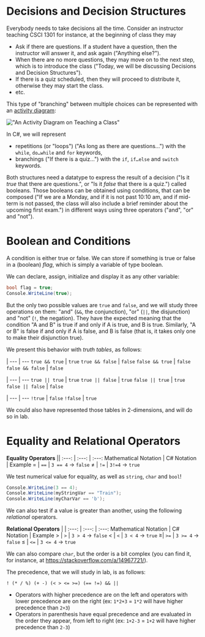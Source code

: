 # Decisions and Decision Structures

Everybody needs to take decisions all the time.
Consider an instructor teaching CSCI 1301 for instance, at the beginning of class they may

- Ask if there are questions. If a student have a question, then the instructor will answer it, and ask again ("Anything else?").
- When there are no more questions, they may move on to the next step, which is to introduce the class ("Today, we will be discussing Decisions and Decision Structures").
- If there is a quiz scheduled, then they will proceed to distribute it, otherwise they may start the class.
- etc.

This type of "branching" between multiple choices can be represented with an [activity diagram](https://en.wikipedia.org/wiki/Activity_diagram):

!["An Activity Diagram on Teaching a Class"](img/teaching)

In C#, we will represent

- repetitions (or "loops") ("As long as there are questions…") with the `while`, `do…while` and `for` keywords, 
- branchings ("If there is a quiz…") with the `if`, `if…else` and `switch` keywords.

Both structures need a datatype to express the result of a decision ("Is it _true_ that there are questions.", or "Is it _false_ that there is a quiz.") called booleans.
Those booleans can be obtained using conditions, that can be composed ("If we are a Monday, and if it is not past 10:10 am, and if mid-term is not passed, the class will also include a brief reminder about the upcoming first exam.") in different ways using three operators ("and", "or" and "not").


# Boolean and Conditions

A condition is either true or false.
We can store if something is true or false in a (boolean) *flag*, which is simply a variable of type boolean.

We can declare, assign, initialize and display it as any other variable:

~~~~~~~{.cs .numberLines}
bool flag = true;
Console.WriteLine(true);
~~~~~~~

But the only two possible values are `true` and `false`, and we will study three operations on them: "and" (`&&`, the conjunction), "or" (`||`, the disjunction) and "not" (`!`, the negation).
They have the expected meaning that the condition "A and B" is true if and only if A is true, and B is true.
Similarly, "A or B" is false if and only if A is false, and B is false (that is, it takes only one to make their disjunction true).

We present this behavior with _truth tables_, as follows:

|
--- | ---
`true && true` | `true`
`true && false` | `false`
`false && true` | `false`
`false && false` | `false`

|
--- | ---
`true || true` | `true`
`true || false` | `true`
`false || true` | `true`
`false || false` | `false`

|
--- | ---
`!true` | `false`
`!false` | `true`

We could also have represented those tables in $2$-dimensions, and will do so in lab.


# Equality and Relational Operators

**Equality Operators** ||
:---: | :---: | :---: 
Mathematical Notation | C# Notation | Example 
$=$ | `==` | `3 == 4` $\to$ `false`
$\neq$  | `!=` | `3!=4` $\to$ `true`

We test numerical value for equality, as well as `string`, `char` and `bool`!

~~~~~~~{.cs .numberLines}
Console.WriteLine(3 == 4);
Console.WriteLine(myStringVar == "Train");
Console.WriteLine(myCharVar == 'b');
~~~~~~~

We can also test if a value is greater than another, using the following _relational_ operators.

**Relational Operators** | |
:---: | :---: | :---: 
Mathematical Notation | C# Notation | Example 
$>$ |  `>` | `3 > 4` $\to$ `false`
$<$ | `<` | `3 < 4` $\to$ `true`
$\geqslant$| `>=` | `3 >= 4` $\to$ `false`
$\leqslant$ | `<=` | `3 <= 4` $\to$ `true`

We can also compare `char`, but the order is a bit complex (you can find it, for instance, at <https://stackoverflow.com/a/14967721/>).

The precedence, that we will study in lab, is as follows:

`! (* / %) (+ -) (< > <= >=) (== !=) && ||`

- Operators with higher precedence are on the left and operators with lower precedence are on the right (ex: `1*2+3` = `1*2` will have higher precedence than `2+3`)
- Operators in parenthesis have equal precedence and are evaluated in the order they appear, from left to right (ex: `1+2-3` = `1+2` will have higher precedence than `2-3`)
 
